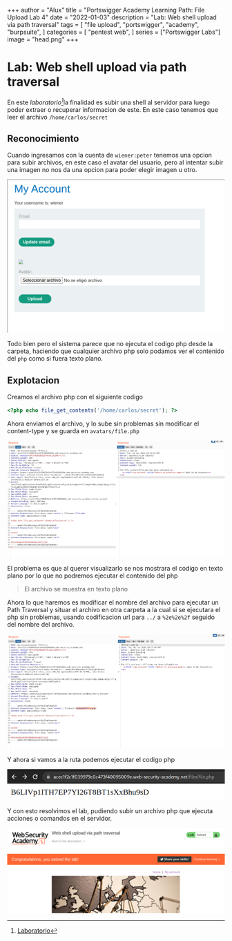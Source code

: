 +++
author = "Alux"
title = "Portswigger Academy Learning Path: File Upload Lab 4"
date = "2022-01-03"
description = "Lab: Web shell upload via path traversal"
tags = [
    "file upload",
    "portswigger",
    "academy",
    "burpsuite",
]
categories = [
    "pentest web",
]
series = ["Portswigger Labs"]
image = "head.png"
+++

# Lab: Web shell upload via path traversal

En este <cite>laboratorio[^1]</cite>la finalidad es subir una shell al servidor para luego poder extraer o recuperar informacion de este. En este caso tenemos que leer el archivo `/home/carlos/secret`

## Reconocimiento

Cuando ingresamos con la cuenta de `wiener:peter` tenemos una opcion para subir archivos, en este caso el avatar del usuario, pero al intentar subir una imagen no nos da una opcion para poder elegir imagen u otro.

![Sistema permite la subida de archivos](upload.png)

Todo bien pero el sistema parece que no ejecuta el codigo php desde la carpeta, haciendo que cualquier archivo php solo podamos ver el contenido del `php` como si fuera texto plano.

## Explotacion

Creamos el archivo php con el siguiente codigo

```php
<?php echo file_get_contents('/home/carlos/secret'); ?>
```

Ahora enviamos el archivo, y lo sube sin problemas sin modificar el content-type y se guarda en `avatars/file.php`

![Subida de archivo php al servidor](request1.png)

El problema es que al querer visualizarlo se nos mostrara el codigo en texto plano por lo que no podremos ejecutar el contenido del php

> El archivo se muestra en texto plano

Ahora lo que haremos es modificar el nombre del archivo para ejecutar un Path Traversal y situar el archivo en otra carpeta a la cual si se ejecutara el php sin problemas, usando codificacion url para `../` a `%2e%2e%2f` seguido del nombre del archivo.

![Subida de archivo php al servidor](request.png)

Y ahora si vamos a la ruta podemos ejecutar el codigo php

![Lectura de archivo secret de carlos](key.png)

Y con esto resolvimos el lab, pudiendo subir un archivo php que ejecuta acciones o comandos en el servidor.

![Laboratorio resuelto](resuelto.png)


[^1]: [Laboratorio](https://portswigger.net/web-security/file-upload/lab-file-upload-web-shell-upload-via-path-traversal)